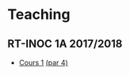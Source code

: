 Teaching
========

RT-INOC 1A 2017/2018
--------

* [Cours 1](https://github.com/Bramas/bramas.fr/raw/gh-pages/teaching/slides_logique.pdf) [(par 4)](https://github.com/Bramas/bramas.fr/raw/gh-pages/teaching/slides_logique_4.pdf)

